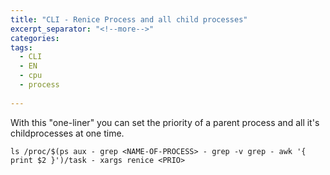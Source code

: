 ```yaml
---
title: "CLI - Renice Process and all child processes"
excerpt_separator: "<!--more-->"
categories:
tags:
  - CLI
  - EN
  - cpu
  - process
  
---
```



With this "one-liner" you can set the priority of a parent process and all it's childprocesses at one time.

```
ls /proc/$(ps aux - grep <NAME-OF-PROCESS> - grep -v grep - awk '{ print $2 }')/task - xargs renice <PRIO>
```




